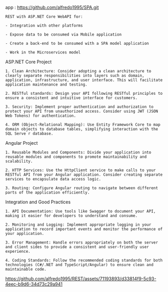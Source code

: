  app  : https://github.com/alfredo1995/SPA.git

    REST with ASP.NET Core WebAPI for:

    - Integration with other platforms

    - Expose data to be consumed via Mobile application 

    - Create a back-end to be consumed with a SPA model application

    - Work in the Microservices model 
 
  
ASP.NET Core Project

    1. Clean Architecture: Consider adopting a clean architecture to clearly separate responsibilities into layers such as domain, application, infrastructure, and user interface. This will facilitate application maintenance and testing.

    2. RESTful standards: Design your API following RESTful principles to ensure a consistent and intuitive interface for customers.

    3. Security: Implement proper authentication and authorization to protect your API from unauthorized access. Consider using JWT (JSON Web Tokens) for authentication.

    4. ORM (Object-Relational Mapping): Use Entity Framework Core to map domain objects to database tables, simplifying interaction with the SQL Serve r database.

Angular Project

    1. Reusable Modules and Components: Divide your application into reusable modules and components to promote maintainability and scalability.

    2. HTTP Services: Use the HttpClient service to make calls to your RESTful API from your Angular application. Consider creating separate services to encapsulate data access logic.

    3. Routing: Configure Angular routing to navigate between different parts of the application efficiently.

Integration and Good Practices

    1. API Documentation: Use tools like Swagger to document your API, making it easier for developers to understand and consume.

    2. Monitoring and Logging: Implement appropriate logging in your application to record important events and monitor the performance of your application.

    3. Error Management: Handle errors appropriately on both the server and client sides to provide a consistent and user-friendly user experience.

    4. Coding Standards: Follow the recommended coding standards for both technologies (C#/.NET and TypeScript/Angular) to ensure clean and maintainable code.

    

https://github.com/alfredo1995/REST/assets/71193893/d33814f9-5c93-4eec-b9d6-34d73c29a941


